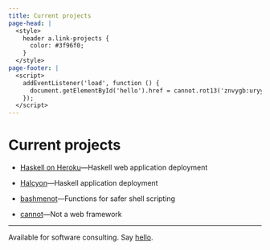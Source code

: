 ```yaml
---
title: Current projects
page-head: |
  <style>
    header a.link-projects {
      color: #3f96f0;
    }
  </style>
page-footer: |
  <script>
    addEventListener('load', function () {
      document.getElementById('hello').href = cannot.rot13('znvygb:uryyb@zvrgrx.vb');
    });
  </script>
---
```



Current projects
================

-   [Haskell on Heroku](http://haskellonheroku.com/)—Haskell web application deployment

-   [Halcyon](http://halcyon.sh/)—Haskell application deployment

-   [bashmenot](http://bashmenot.mietek.io/)—Functions for safer shell scripting

-   [cannot](http://cannot.mietek.io/)—Not a web framework


---

Available for software consulting.  Say <a href="" id="hello">hello</a>.
